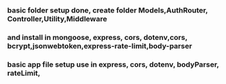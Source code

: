 ### basic folder setup done, create folder Models,AuthRouter, Controller,Utility,Middleware

### and install in mongoose, express, cors, dotenv,cors, bcrypt,jsonwebtoken,express-rate-limit,body-parser

### basic app file setup use in express, cors, dotenv, bodyParser, rateLimit,
